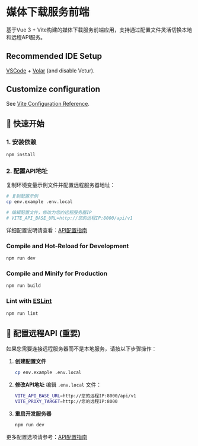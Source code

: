 # 媒体下载服务前端

基于Vue 3 + Vite构建的媒体下载服务前端应用，支持通过配置文件灵活切换本地和远程API服务。

## Recommended IDE Setup

[VSCode](https://code.visualstudio.com/) + [Volar](https://marketplace.visualstudio.com/items?itemName=Vue.volar) (and disable Vetur).

## Customize configuration

See [Vite Configuration Reference](https://vite.dev/config/).

## 🚀 快速开始

### 1. 安装依赖

```sh
npm install
```

### 2. 配置API地址

复制环境变量示例文件并配置远程服务器地址：

```sh
# 复制配置示例
cp env.example .env.local

# 编辑配置文件，修改为您的远程服务器IP
# VITE_API_BASE_URL=http://您的远程IP:8000/api/v1
```

详细配置说明请查看：[API配置指南](./docs/API配置指南.md)

### Compile and Hot-Reload for Development

```sh
npm run dev
```

### Compile and Minify for Production

```sh
npm run build
```

### Lint with [ESLint](https://eslint.org/)

```sh
npm run lint
```

## 📝 配置远程API (重要)

如果您需要连接远程服务器而不是本地服务，请按以下步骤操作：

1. **创建配置文件**
   ```sh
   cp env.example .env.local
   ```

2. **修改API地址**
   编辑 `.env.local` 文件：
   ```bash
   VITE_API_BASE_URL=http://您的远程IP:8000/api/v1
   VITE_PROXY_TARGET=http://您的远程IP:8000
   ```

3. **重启开发服务器**
   ```sh
   npm run dev
   ```

更多配置选项请参考：[API配置指南](./docs/API配置指南.md)
